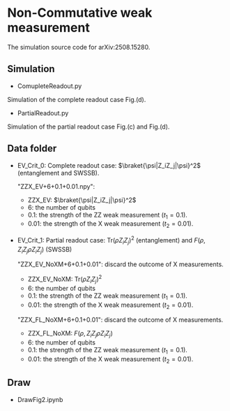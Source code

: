 # Non-Commutative weak measurement

The simulation source code for arXiv:2508.15280.

## Simulation

- ComupleteReadout.py

Simulation of the complete readout case Fig.(d).

- PartialReadout.py

Simulation of the partial readout case Fig.(c) and Fig.(d).

## Data folder

- EV_Crit_0: Complete readout case: $\braket{\psi|Z_iZ_j|\psi}^2$ (entanglement and SWSSB).

    "ZZX_EV+6+0.1+0.01.npy": 
    - ZZX_EV: $\braket{\psi|Z_iZ_j|\psi}^2$
    - 6: the number of qubits
    - 0.1: the strength of the ZZ weak measurement ($t_1=0.1$).
    - 0.01: the strength of the X weak measurement ($t_2=0.01$).

- EV_Crit_1: Partial readout case: $\text{Tr}(\rho Z_i Z_j)^2$ (entanglement) and $F(\rho,Z_iZ_j\rho Z_iZ_j)$ (SWSSB)

    "ZZX_EV_NoXM+6+0.1+0.01": discard the outcome of X measurements.
    - ZZX_EV_NoXM: $\text{Tr}(\rho Z_i Z_j)^2$
    - 6: the number of qubits
    - 0.1: the strength of the ZZ weak measurement ($t_1=0.1$).
    - 0.01: the strength of the X weak measurement ($t_2=0.01$).

    "ZZX_FL_NoXM+6+0.1+0.01": discard the outcome of X measurements.
    - ZZX_FL_NoXM: $F(\rho,Z_iZ_j\rho Z_iZ_j)$
    - 6: the number of qubits
    - 0.1: the strength of the ZZ weak measurement ($t_1=0.1$).
    - 0.01: the strength of the X weak measurement ($t_2=0.01$).

## Draw

- DrawFig2.ipynb
